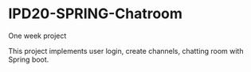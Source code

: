 # IPD20-SPRING-Chatroom
One week project

This project implements user login, create channels, chatting room with Spring boot.
